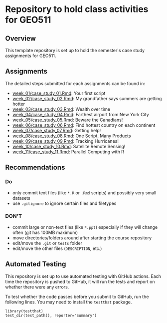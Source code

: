 # Repository to hold class activities for GEO511

## Overview
This template repository is set up to hold the semester's case study assignments for GEO511. 

## Assignments 
The detailed steps submitted for each assignments can be found in: 

  - [week_01/case_study_01.Rmd](week_01/case_study_01.md): Your first script
  - [week_02/case_study_02.Rmd](week_02/case_study_02.md): My grandfather says summers are getting hotter
  - [week_03/case_study_03.Rmd](week_03/case_study_03.md): Wealth over time
  - [week_04/case_study_04.Rmd](week_04/case_study_04.md): Farthest airport from New York City
  - [week_05/case_study_05.Rmd](week_05/case_study_05.md): Beware the Canadians!
  - [week_06/case_study_06.Rmd](week_06/case_study_06.md): Find hottest country on each continent
  - [week_07/case_study_07.Rmd](week_07/case_study_07.md): Getting help!
  - [week_08/case_study_08.Rmd](week_08/case_study_08.md): One Script, Many Products
  - [week_09/case_study_09.Rmd](week_09/case_study_09.md): Tracking Hurricanes!
  - [week_10/case_study_10.Rmd](week_10/case_study_10.md): Satellite Remote Sensing!
  - [week_11/case_study_11.Rmd](week_11/case_study_11.md): Parallel Computing with R

## Recommendations

### Do
* only commit text files (like `*.R` or `.Rmd` scripts) and possibly very small datasets
* use `.gitignore` to ignore certain files and filetypes

### DON'T
* commit large or non-text files (like `*.ppt`) especially if they will change often (git has 100MB maximum)
* move directories/folders around after starting the course repository
* edit/move the `.git` or `tests` folder
* edit/move the other files (`DESCRIPTION`, etc.)


## Automated Testing
This repository is set up to use automated testing with GitHub actions.  Each time the repository is pushed to GitHub, it will run the tests and report on whether there were any errors.  

To test whether the code passes before you submit to GitHub, run the following lines.  You may need to install the `testthat` package.  

```
library(testthat)
test_dir(test_path(), reporter="Summary")
```

